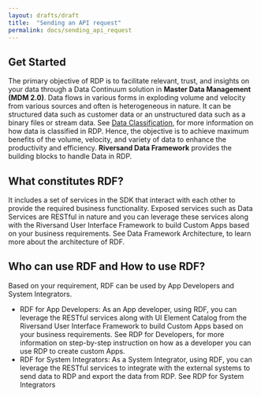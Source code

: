 ```yaml
---
layout: drafts/draft
title:  "Sending an API request"
permalink: docs/sending_api_request
---
```

<div class="full-box">
  <div class="loop-box">
      <h2><strong>Get Started</strong></h2>
      <p>
          The primary objective of RDP is to facilitate relevant, trust, and insights on your data through a Data Continuum solution in <strong>Master Data Management (MDM 2.0)</strong>. Data flows in various forms in exploding volume and velocity from various sources and often is heterogeneous in nature. It can be structured data such as customer data or an unstructured data such as a binary files or stream data. See <a href="#">Data Classification</a>, for more information on how data is classified in RDP. Hence, the objective is to achieve maximum benefits of the volume, velocity, and variety of data to enhance the productivity and efficiency. <strong>Riversand Data Framework</strong> provides the building blocks to handle Data in RDP.
      </p>
  </div>
  <div class="loop-box">
      <h2>What constitutes RDF?</h2>
      <p>
          It includes a set of services in the SDK that interact with each other to provide the required business functionality. Exposed services such as Data Services are RESTful in nature and you can leverage these services along with the Riversand User Interface Framework to build Custom Apps based on your business requirements. See Data Framework Architecture, to learn more about the architecture of RDF.
      </p>
  </div>
  <div class="loop-box">
      <h2>Who can use RDF and How to use RDF?</h2>
      <p>
          Based on your requirement, RDF can be used by App Developers and System Integrators.
      </p>
      <ul class="blue-txt">
          <li>RDF for App Developers: As an App developer, using RDF, you can leverage the RESTful services along with UI Element Catalog from the Riversand User Interface Framework to build Custom Apps based on your business requirements. See RDP for Developers, for more information on step-by-step instruction on how as a developer you can use RDP to create custom Apps.</li>
          <li>RDF for System Integrators: As a System Integrator, using RDF, you can leverage the RESTful services to integrate with the external systems to send data to RDP and export the data from RDP. See RDP for System Integrators</li>
      </ul>
  </div>
</div>

